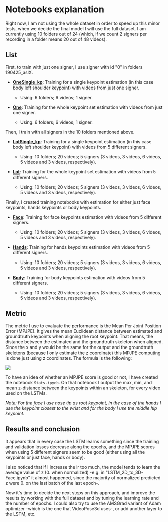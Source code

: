 # Notebooks explanation
Right now, I am not using the whole dataset in order to speed up this minor tests, when we decide the final model I will use the full dataset. I am currently using 10 folders out of 24 (which, if we count 2 signers per recording in a folder means 20 out of 48 videos). 
## List
First, to train with just one signer, I use signer with id "0" in folders 190425_aslX.
- [**OneSingle_kp**](../Notebooks/LSTM_2D_to_3D-OneSingle_kp.ipynb): Training for a single keypoint estimation (in this case body left shoulder keypoint) with videos from just one signer. 
  - Using: 6 folders; 6 videos; 1 signer.

- [**One**](../Notebooks/LSTM_2D_to_3D-One.ipynb): Training for the whole keypoint set estimation with videos from just one signer. 
  - Using: 6 folders; 6 videos; 1 signer.

Then, I train with all signers in the 10 folders mentioned above.
- [**LotSingle_kp**](../Notebooks/LSTM_2D_to_3D-LotSingle_kp.ipynb): Training for a single keypoint estimation (in this case body left shoulder keypoint) with videos from 5 different signers. 
  - Using: 10 folders; 20 videos; 5 signers (3 videos, 3 videos, 6 videos, 5 videos and 3 videos, respectively).

- [**Lot**](../Notebooks/LSTM_2D_to_3D-Lot.ipynb): Training for the whole keypoint set estimation with videos from 5 different signers. 
  - Using: 10 folders; 20 videos; 5 signers (3 videos, 3 videos, 6 videos, 5 videos and 3 videos, respectively).

Finally, I created training notebooks with estimation for either just face keypoints, hands keypoints or body keypoints.
- [**Face**](../Notebooks/LSTM_2D_to_3D-Face.ipynb): Training for face keypoints estimation with videos from 5 different signers.
  - Using: 10 folders; 20 videos; 5 signers (3 videos, 3 videos, 6 videos, 5 videos and 3 videos, respectively).

- [**Hands**](../Notebooks/LSTM_2D_to_3D-Hands.ipynb): Training for hands keypoints estimation with videos from 5 different signers.
  - Using: 10 folders; 20 videos; 5 signers (3 videos, 3 videos, 6 videos, 5 videos and 3 videos, respectively).

- [**Body**](../Notebooks/LSTM_2D_to_3D-Body.ipynb): Training for body keypoints estimation with videos from 5 different signers.
  - Using: 10 folders; 20 videos; 5 signers (3 videos, 3 videos, 6 videos, 5 videos and 3 videos, respectively).
  
## Metric
The metric I use to evaluate the performance is the Mean Per Joint Position Error (MPJPE). It gives the mean Euclidean distance between estimated and groundtruth keypoints when aligning the root keypoint. That means, the distance between the estimated and the groundtruth skeleton when aligned. Since the x and y would be the same for the output and the groundtruth skeletons (because I only estimate the z coordinate) this MPJPE computing is done just using z coordinates. The formula is the following:

<img src="https://render.githubusercontent.com/render/math?math=\text{MPJPE} = \frac1T\frac1N\displaystyle\sum_{t=1}^{T}\displaystyle\sum_{i=1}^{N}\|(J_{i}^{(t)}-J_{root}^{(t)})-(\hat{J}_{i}^{(t)}-\hat{J}_{root}^{(t)})\|">

To have an idea of whether an MPJPE score is good or not, I have created the notebook `Stats.ipynb`. On that notebook I output the max, min, and mean z-distance between the keypoints within an skeleton, for every video used on the LSTMs.

*Note: For the face I use nose tip as root keypoint, in the case of the hands I use the keypoint closest to the wrist and for the body I use the middle hip keypoint.*

## Results and conclusion
It appears that in every case the LSTM learns something since the training and validation losses decrease along the epochs, and the MPJPE scores when using 5 different signers seem to be good (either using all the keypoints or just face, hands or body). 

I also noticed that if I increase the lr too much, the model tends to learn the average value of z (0. when normalized) -e.g. in "LSTM_2D_to_3D-Face.ipynb" it almost happened, since the majority of normalized predicted z were 0. on the last batch of the last epoch-. 

Now it's time to decide the next steps on this approach, and improve the results by working with the full dataset and by tuning the learning rate and the number of epochs. I could also try to use the AMSGrad variant of Adam optimizer -which is the one that VideoPose3d uses-, or add another layer to the LSTM, etc.
